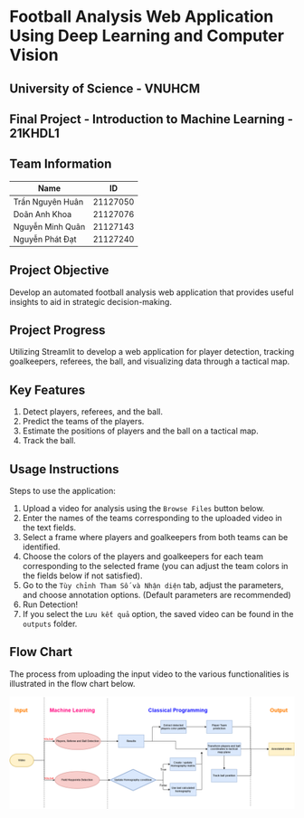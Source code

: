 
# Football Analysis Web Application Using Deep Learning and Computer Vision

## University of Science - VNUHCM
## Final Project - Introduction to Machine Learning - 21KHDL1

## Team Information
| Name              | ID       |
|-------------------|----------|
| Trần Nguyên Huân  | 21127050 |
| Doãn Anh Khoa   | 21127076 |
| Nguyễn Minh Quân   | 21127143 |
| Nguyễn Phát Đạt   | 21127240 |

## Project Objective
Develop an automated football analysis web application that provides useful insights to aid in strategic decision-making.

## Project Progress
Utilizing Streamlit to develop a web application for player detection, tracking goalkeepers, referees, the ball, and visualizing data through a tactical map.

## Key Features
1. Detect players, referees, and the ball.
2. Predict the teams of the players.
3. Estimate the positions of players and the ball on a tactical map.
4. Track the ball.

## Usage Instructions
Steps to use the application:
1. Upload a video for analysis using the `Browse Files` button below.
2. Enter the names of the teams corresponding to the uploaded video in the text fields.
3. Select a frame where players and goalkeepers from both teams can be identified.
4. Choose the colors of the players and goalkeepers for each team corresponding to the selected frame (you can adjust the team colors in the fields below if not satisfied).
5. Go to the `Tùy chỉnh Tham Số và Nhận diện` tab, adjust the parameters, and choose annotation options. (Default parameters are recommended)
6. Run Detection!
7. If you select the `Lưu kết quả` option, the saved video can be found in the `outputs` folder.

##  Flow Chart
The process from uploading the input video to the various functionalities is illustrated in the flow chart below.

![Flow Chart](https://github.com/knightstark7/FootBall-Analytics-with-Deep-Learning-and-Computer-Vision/blob/main/FlowChart.png)